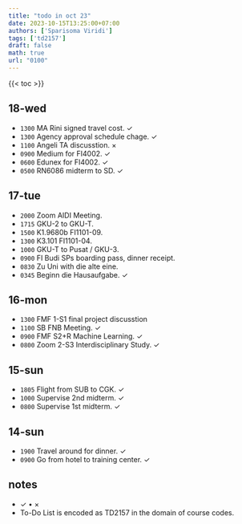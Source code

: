 ```yaml
---
title: "todo in oct 23"
date: 2023-10-15T13:25:00+07:00
authors: ['Sparisoma Viridi']
tags: ['td2157']
draft: false
math: true
url: "0100"
---
```

{{< toc >}}


## 18-wed
+ `1300` MA Rini signed travel cost. &check;
+ `1300` Agency approval schedule chage. &check;
+ `1100` Angeli TA discusstion. &times;
+ `0900` Medium for FI4002. &check;
+ `0600` Edunex for FI4002. &check;
+ `0500` RN6086 midterm to SD. &check;


## 17-tue
+ `2000` Zoom AIDI Meeting.
+ `1715` GKU-2 to GKU-T.
+ `1500` K1.9680b FI1101-09.
+ `1300` K3.101 FI1101-04.
+ `1000` GKU-T to Pusat / GKU-3.
+ `0900` FI Budi SPs boarding pass, dinner receipt.
+ `0830` Zu Uni with die alte eine.
+ `0345` Beginn die Hausaufgabe. &check;


## 16-mon
+ `1300` FMF 1-S1 final project discusstion
+ `1100` SB FNB Meeting. &check;
+ `0900` FMF S2+R Machine Learning. &check;
+ `0800` Zoom 2-S3 Interdisciplinary Study. &check;


## 15-sun
+ `1805` Flight from SUB to CGK. &check;
+ `1000` Supervise 2nd midterm. &check;
+ `0800` Supervise 1st midterm. &check;


## 14-sun
+ `1900` Travel around for dinner. &check;
+ `0900` Go from hotel to training center. &check;


## notes
+ &check; &bull; &times;
+ To-Do List is encoded as TD2157 in the domain of  course codes.
